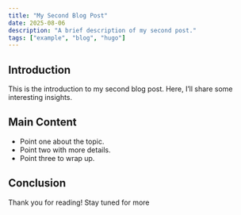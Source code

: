 ```yaml
---
title: "My Second Blog Post"
date: 2025-08-06
description: "A brief description of my second post."
tags: ["example", "blog", "hugo"]
---
```


## Introduction

This is the introduction to my second blog post. Here, I’ll share some interesting insights.

## Main Content

- Point one about the topic.
- Point two with more details.
- Point three to wrap up.

## Conclusion

Thank you for reading! Stay tuned for more